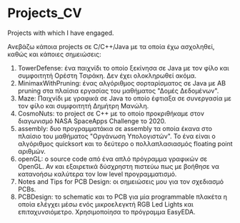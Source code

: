 # Projects_CV
Projects with which I have engaged.

Ανεβάζω κάποια projects σε C/C++/Java με τα οποία έχω ασχοληθεί, καθώς και κάποιες σημειώσεις:
1. TowerDefense: ένα παιχνίδι το οποίο ξεκίνησα σε Java με τον φίλο και συμφοιτητή Ορέστη Τσιράκη. Δεν έχει ολοκληρωθεί ακόμα.
2. MinimaxWithPruning: ένας αλγόριθμος σορταρίσματος σε Java με ΑΒ pruning στα πλαίσια εργασίας του μαθήματος "Δομές Δεδομένων".
3. Maze: Παιχνίδι με γραφικά σε Java το οποίο έφτιαξα σε συνεργασία με τον φίλο και συμφοιτητή Δημήτρη Μανώλη.
4. CosmoNuts: το project σε C++ με το οποίο προκριθήκαμε στον διαγωνισμό NASA SpaceApps Challenge το 2020.
5. assembly: δυο προγραμματάκια σε assembly τα οποία έκανα στο πλαίσιο του μαθήματος "Οργάνωση Υπολογιστών". Το ένα είναι ο αλγόριθμος quicksort και το δεύτερο ο πολλαπλασιασμός floating point αριθμών.
6. openGL: ο source code από ένα απλό πρόγραμμα γραφικών σε OpenGL. Αν και εξαιρετικά δύσχρηστη πιστεύω πως με βοήθησε να κατανοήσω καλύτερα τον low level προγραμματισμό.
7. Notes and Tips for PCB Design: οι σημειώσεις μου για τον σχεδιασμό PCBs.
8. PCBDesign: το schematic και το PCB για μία programmable πλακέτα η οποία ελέγχει μέσω ενός μικροελεγκτή RGB Led Lights και επιταχυνσιόμετρο. Χρησιμοποίησα το πρόγραμμα EasyEDA.
